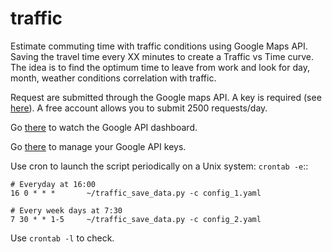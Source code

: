 # traffic
Estimate commuting time with traffic conditions using Google Maps API.
Saving the travel time every XX minutes to create a Traffic vs Time curve. 
The idea is to find the optimum time to leave from work and look for day, month, weather conditions correlation with traffic.

Request are submitted through the Google maps API. A key is required (see [here](https://developers.google.com/maps/documentation/javascript/get-api-key)).
A free account allows you to submit 2500 requests/day.

Go [there](https://console.developers.google.com/apis/dashboard) to watch the Google API dashboard.

Go [there](https://console.developers.google.com/apis/credentials/key/) to manage your Google API keys.

Use cron to launch the script periodically on a Unix system: ```crontab -e```::

    # Everyday at 16:00
    16 0 * * *       ~/traffic_save_data.py -c config_1.yaml

    # Every week days at 7:30
    7 30 * * 1-5     ~/traffic_save_data.py -c config_2.yaml


Use ```crontab -l``` to check.
